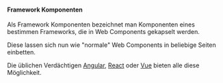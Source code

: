 #### Framework Komponenten

Als Framework Komponenten bezeichnet man Komponenten eines bestimmen Frameworks, die in Web Components gekapselt werden.

Diese lassen sich nun wie "normale" Web Components in beliebige Seiten einbetten.

Die üblichen Verdächtigen [Angular](https://angular.io/guide/elements), [React](https://reactjs.org/docs/web-components.html#using-react-in-your-web-components) oder [Vue](https://github.com/vuejs/vue-web-component-wrapper) bieten alle diese Möglichkeit.
